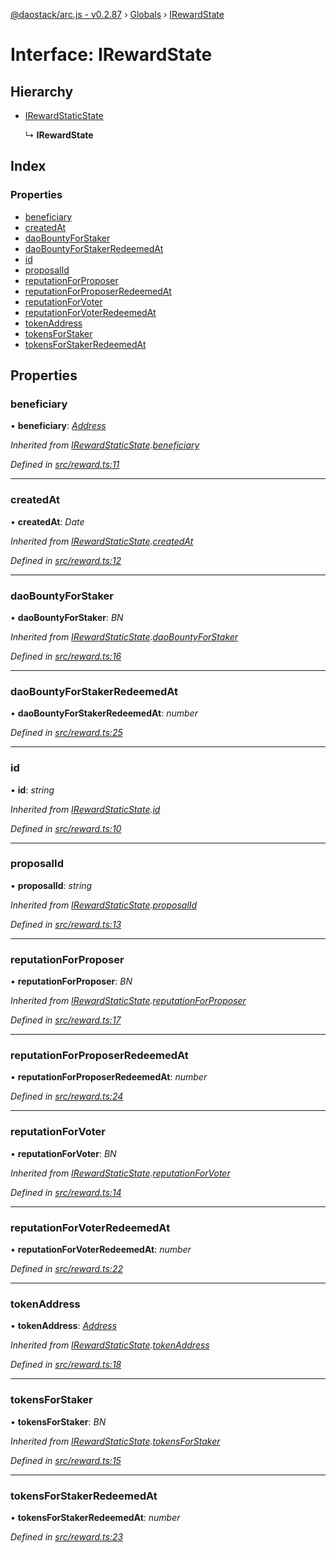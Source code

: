 [@daostack/arc.js - v0.2.87](../README.md) › [Globals](../globals.md) › [IRewardState](irewardstate.md)

# Interface: IRewardState

## Hierarchy

* [IRewardStaticState](irewardstaticstate.md)

  ↳ **IRewardState**

## Index

### Properties

* [beneficiary](irewardstate.md#beneficiary)
* [createdAt](irewardstate.md#createdat)
* [daoBountyForStaker](irewardstate.md#daobountyforstaker)
* [daoBountyForStakerRedeemedAt](irewardstate.md#daobountyforstakerredeemedat)
* [id](irewardstate.md#id)
* [proposalId](irewardstate.md#proposalid)
* [reputationForProposer](irewardstate.md#reputationforproposer)
* [reputationForProposerRedeemedAt](irewardstate.md#reputationforproposerredeemedat)
* [reputationForVoter](irewardstate.md#reputationforvoter)
* [reputationForVoterRedeemedAt](irewardstate.md#reputationforvoterredeemedat)
* [tokenAddress](irewardstate.md#tokenaddress)
* [tokensForStaker](irewardstate.md#tokensforstaker)
* [tokensForStakerRedeemedAt](irewardstate.md#tokensforstakerredeemedat)

## Properties

###  beneficiary

• **beneficiary**: *[Address](../globals.md#address)*

*Inherited from [IRewardStaticState](irewardstaticstate.md).[beneficiary](irewardstaticstate.md#beneficiary)*

*Defined in [src/reward.ts:11](https://github.com/daostack/alchemy-monorepo/blob/6a18bc5/packages/arc.js/src/reward.ts#L11)*

___

###  createdAt

• **createdAt**: *Date*

*Inherited from [IRewardStaticState](irewardstaticstate.md).[createdAt](irewardstaticstate.md#createdat)*

*Defined in [src/reward.ts:12](https://github.com/daostack/alchemy-monorepo/blob/6a18bc5/packages/arc.js/src/reward.ts#L12)*

___

###  daoBountyForStaker

• **daoBountyForStaker**: *BN*

*Inherited from [IRewardStaticState](irewardstaticstate.md).[daoBountyForStaker](irewardstaticstate.md#daobountyforstaker)*

*Defined in [src/reward.ts:16](https://github.com/daostack/alchemy-monorepo/blob/6a18bc5/packages/arc.js/src/reward.ts#L16)*

___

###  daoBountyForStakerRedeemedAt

• **daoBountyForStakerRedeemedAt**: *number*

*Defined in [src/reward.ts:25](https://github.com/daostack/alchemy-monorepo/blob/6a18bc5/packages/arc.js/src/reward.ts#L25)*

___

###  id

• **id**: *string*

*Inherited from [IRewardStaticState](irewardstaticstate.md).[id](irewardstaticstate.md#id)*

*Defined in [src/reward.ts:10](https://github.com/daostack/alchemy-monorepo/blob/6a18bc5/packages/arc.js/src/reward.ts#L10)*

___

###  proposalId

• **proposalId**: *string*

*Inherited from [IRewardStaticState](irewardstaticstate.md).[proposalId](irewardstaticstate.md#proposalid)*

*Defined in [src/reward.ts:13](https://github.com/daostack/alchemy-monorepo/blob/6a18bc5/packages/arc.js/src/reward.ts#L13)*

___

###  reputationForProposer

• **reputationForProposer**: *BN*

*Inherited from [IRewardStaticState](irewardstaticstate.md).[reputationForProposer](irewardstaticstate.md#reputationforproposer)*

*Defined in [src/reward.ts:17](https://github.com/daostack/alchemy-monorepo/blob/6a18bc5/packages/arc.js/src/reward.ts#L17)*

___

###  reputationForProposerRedeemedAt

• **reputationForProposerRedeemedAt**: *number*

*Defined in [src/reward.ts:24](https://github.com/daostack/alchemy-monorepo/blob/6a18bc5/packages/arc.js/src/reward.ts#L24)*

___

###  reputationForVoter

• **reputationForVoter**: *BN*

*Inherited from [IRewardStaticState](irewardstaticstate.md).[reputationForVoter](irewardstaticstate.md#reputationforvoter)*

*Defined in [src/reward.ts:14](https://github.com/daostack/alchemy-monorepo/blob/6a18bc5/packages/arc.js/src/reward.ts#L14)*

___

###  reputationForVoterRedeemedAt

• **reputationForVoterRedeemedAt**: *number*

*Defined in [src/reward.ts:22](https://github.com/daostack/alchemy-monorepo/blob/6a18bc5/packages/arc.js/src/reward.ts#L22)*

___

###  tokenAddress

• **tokenAddress**: *[Address](../globals.md#address)*

*Inherited from [IRewardStaticState](irewardstaticstate.md).[tokenAddress](irewardstaticstate.md#tokenaddress)*

*Defined in [src/reward.ts:18](https://github.com/daostack/alchemy-monorepo/blob/6a18bc5/packages/arc.js/src/reward.ts#L18)*

___

###  tokensForStaker

• **tokensForStaker**: *BN*

*Inherited from [IRewardStaticState](irewardstaticstate.md).[tokensForStaker](irewardstaticstate.md#tokensforstaker)*

*Defined in [src/reward.ts:15](https://github.com/daostack/alchemy-monorepo/blob/6a18bc5/packages/arc.js/src/reward.ts#L15)*

___

###  tokensForStakerRedeemedAt

• **tokensForStakerRedeemedAt**: *number*

*Defined in [src/reward.ts:23](https://github.com/daostack/alchemy-monorepo/blob/6a18bc5/packages/arc.js/src/reward.ts#L23)*
